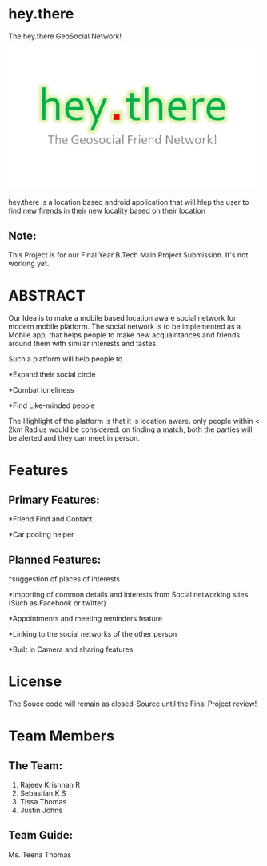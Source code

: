hey.there
=========


The hey.there GeoSocial Network! 

![alt tag](https://github.com/rajeevkrishnanr/hey.there/blob/master/app/src/main/res/drawable/heythere_title_page.png)


hey.there is a location based android application that will hlep the user to find new firends in their new locality based on their location

Note:
-------
This Project is for our Final Year B.Tech Main Project Submission. It's not working yet.


ABSTRACT 
=========

Our Idea is to make a mobile based location aware social network for modern mobile platform. The social network is to be implemented as a Mobile app, that helps people to make new acquaintances and friends around them with similar interests and tastes. 

Such a platform will help people to 

*Expand their social circle

*Combat loneliness

*Find Like-minded people 


The Highlight of the platform is that it is location aware. only people within < 2km Radius would be considered. on finding a match, both the parties will be alerted and they can meet in person.



Features
=========

Primary Features:
----------------

*Friend Find and Contact

*Car pooling helper

Planned Features:
-----------------
*suggestion of places of interests 

*Importing of common details and interests from Social networking sites (Such as Facebook or twitter)

*Appointments and meeting reminders feature

*Linking to the social networks of the other person

*Built in Camera and sharing features

License
=========
The Souce code will remain as closed-Source until the Final Project review!

Team Members
=========

The Team:
--------
1. Rajeev Krishnan R
2. Sebastian K S
3. Tissa Thomas
3. Justin Johns


Team Guide:
-----------
Ms. Teena Thomas
